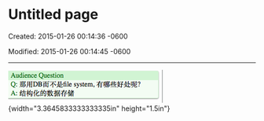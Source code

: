 # Untitled page

Created: 2015-01-26 00:14:36 -0600

Modified: 2015-01-26 00:14:45 -0600

---

![](../media/Question-Untitled-page-image1.png){width="3.3645833333333335in" height="1.5in"}



